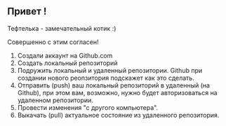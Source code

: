 ## Привет !

Тефтелька - замечательный котик :)

Совершенно с этим согласен!

1. Создали аккаунт на Github.com
2. Создать локальный репозиторий
3. Подружить локальный и удаленный репозитории. Github при создании нового реопзитория подскажет как это сделать.
4. Отправить (push) ваш локальный репозиторий в удаленный (на Github), при этом вам, возможно, нужно будет авторизоваться на удаленном репозитории.
5. Провести изменения "с другого компьютера".
6. Выкачать (pull) актуальное состояние из удаленного репозитория.
